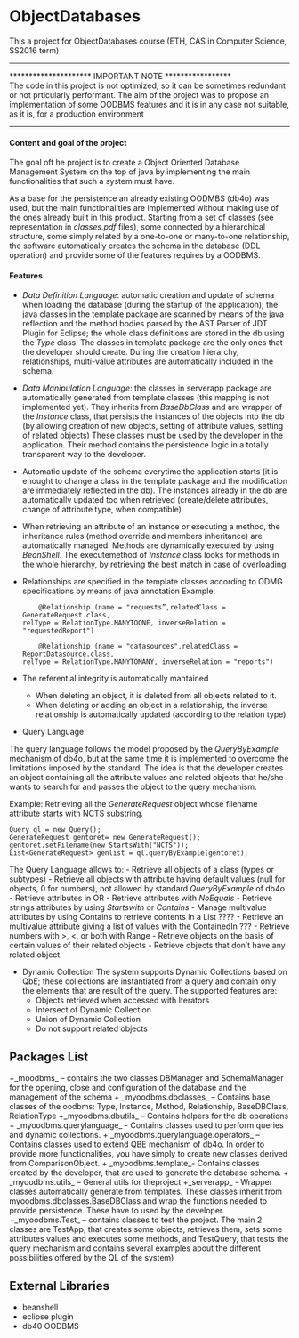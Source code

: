 # ObjectDatabases
This a project for ObjectDatabases course (ETH, CAS in Computer Science, SS2016 term)

***
********************* IMPORTANT NOTE  *****************<br/>
The code in this project is not optimized, so it can be sometimes redundant or not prticularly performant. The aim
of the project was to propose an implementation of some OODBMS features and it is in any case not suitable, as it is, 
for a production environment
***

<h4>Content and goal of the project</h4>

The goal oft he project is to create a Object Oriented Database Management System on the top of java by implementing the main 
functionalities that such a system must have.

As a base for the persistence an already existing OODMBS (db4o) was used, but the main functionalities are implemented 
without making use of the ones already built in this product. 
Starting from a set of classes (see representation in _classes.pdf_ files), some connected by a hierarchical structure,
some simply related by a one-to-one or many-to-one  relationship, the software automatically creates the schema 
in the database (DDL operation) and provide some of the features requires by a OODBMS.


<H4> Features </H4>


+ _Data Definition Language_: automatic creation and update of schema when loading the database (during the startup of the 
application); the java classes in the template package are scanned by means of the java reflection and the method bodies parsed
by the AST Parser of JDT Plugin for Eclipse; the whole class definitions are stored in the db using the _Type_ class.
The classes in template package are the only ones that the developer should create. During the creation hierarchy, relationships,
multi-value attributes are automatically included in the schema.

+ _Data Manipulation Language_: the classes in serverapp package are automatically generated from template classes (this mapping is not implemented yet). They inherits
from _BaseDbClass_ and are wrapper of the _Instance_ class, that persists the instances of the objects into the db (by allowing creation of new objects, setting of attribute values, setting of related objects)
These classes must be used by the developer in the application. Their method contains the persistence logic in a totally transparent way to the developer.

+ Automatic update of the schema everytime the application starts (it is enought to change a class in the template package and
the modification are immediately reflected in the db). The instances already in the db are automatically updated too when retrieved (create/delete attributes, change of attribute type, when compatible)

+ When retrieving an attribute of an instance or executing a method, the inheritance rules (method override and members inheritance) are automatically managed. Methods are dynamically executed by using _BeanShell_. The executemethod of _Instance_ 
class looks for methods in the whole hierarchy, by retrieving the best match in case of overloading.

+ Relationships are specified in the template classes according to ODMG specifications by means of java annotation 
  Example:

          @Relationship (name = "requests”,relatedClass = GenerateRequest.class, 
      relType = RelationType.MANYTOONE, inverseRelation = "requestedReport")

          @Relationship (name = "datasources",relatedClass = ReportDatasource.class,
      relType = RelationType.MANYTOMANY, inverseRelation = "reports")

+ The referential integrity is automatically mantained 
    - When deleting an object, it is deleted from all objects related to it.
    - When deleting or adding an object in a relationship, the inverse relationship is automatically updated (according to the relation type)

+ Query Language

 The query language follows the model proposed by the _QueryByExample_ mechanism of db4o, but at the same time it is implemented to overcome the limitations imposed by the standard. The idea is that the developer creates an object containing all the attribute values and related objects that he/she wants to search for and passes the object to the query mechanism.

Example: Retrieving all the _GenerateRequest_ object whose filename attribute starts with NCTS substring.

    Query ql = new Query();
    GenerateRequest gentoret= new GenerateRequest();
    gentoret.setFilename(new StartsWith("NCTS"));
    List<GenerateRequest> genlist = ql.queryByExample(gentoret);

 
  The Query Language allows to:
    - Retrieve all objects of a class (types or subtypes)
    -	Retrieve all objects with attribute having default values (null for objects, 0 for numbers), not allowed by standard _QueryByExample_ of db4o
    -	Retrieve attributes in OR
    -	Retrieve attributes with _NoEquals_
    -	Retrieve strings attributes by using _Startswith_ or _Contains_
    -	Manage multivalue attributes by using Contains to retrieve contents in a List  ????
    -	Retrieve an multivalue attribute giving a list of values with the ContainedIn  ???
    -	Retrieve numbers with >, <, or both with Range
    -	Retrieve objects on the basis of certain values of their related objects
    -	Retrieve objects that don’t have any related object
    
+ Dynamic Collection 
The system supports Dynamic Collections based on QbE;  these collections are instantiated from a query and contain only the elements that are result of the query. The supported features are:
    -	Objects retrieved when accessed with Iterators
    -	Intersect of Dynamic Collection
    -	Union of Dynamic Collection
    -	Do not support related objects


<h2>Packages List</h2>
+_moodbms_ – contains the two classes DBManager and SchemaManager for the opening, close and configuration of the database and the management of the schema
 + _myoodbms.dbclasses_ – Contains base classes of the oodbms: Type, Instance, Method, Relationship, BaseDBClass, RelationType
   +_myoodbms.dbutils_ – Contains helpers for the db operations
 + _myoodbms.querylanguage_  - Contains classes used to perform queries and dynamic collections. 
+ _myoodbms.querylanguage.operators_ – Contains classes used to extend QBE mechanism of db4o. In order to provide more functionalities, you have simply to create new classes derived from ComparisonObject.
+ _myoodbms.template_- Contains classes created by the developer, that are  used to generate the database schema.
+ _myoodbms.utils_ –  General utils for theproject
+_serverapp_ - Wrapper classes automatically generate from templates. 
These classes inherit from myoodbms.dbclasses.BaseDBClass  and wrap the functions needed to provide persistence. These have to used by the developer.
+_myoodbms.Test_ – contains classes to test the project. The main 2 classes are TestApp, that creates some objects, retrieves them, sets some attributes values and executes some methods, and TestQuery, that tests the query mechanism and contains several examples about the different possibilities offered by the QL of the system)


<h2>External Libraries</h2> 

 + beanshell
+ eclipse plugin
 + db40 OODBMS


